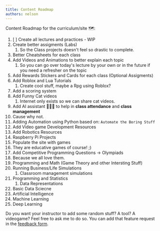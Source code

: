 ```yaml
---
title: Content Roadmap
authors: nelson
---
```



Content Roadmap for the curriculum/site 🗺:

1. [ ] Create all lectures and practices - WIP
2. Create better assigments (Labs)
   1. So the Class projects doesn't feel so drastic to complete.
3. Better Cheatsheets for each class
4. Add Videos and Animations to better explain each topic
   1. So you can go over today's lecture by your own or in the future if you need a refresher on the topic
5. Add Rewards Stickers and Cards for each class (Optional Assigments)
6. Add Roblox and Lua Tutorials
   1. Create cool stuff, maybe a Rpg using Roblox?
7. Add a scoring system
8. Add Funny Cat videos
   1. Internet only exists so we can share cat videos.
9.  Add AI assistant 👩🏻‍💼 to help in **class attendance** and **class management**
   2. Cause why not.
10. Adding Automation using Python based on: `Automate the Boring Stuff`
11. Add Video game Development Resources
12. Add Robotics Resources
   3. Raspberry Pi Projects
13. Populate the site with games
   4.  They are educative games of course! ;)
14. Add Competitive Programming Questions -> Olympiads
   5. Because we all love them.
15. Programming and Math (Game Theory and other Intersting Stuff)
16. Running Business/Life Simulations
    1.  Classroom management simulations
17. Programming and Statistics
    1.  Data Representations
18. Basic Data Sciecne
19. Artificial Intelligence
20. Machine Learning
21. Deep Learning


Do you want your instructor to add some random stuff? A tool? A videogame? Feel free to ask me to do so. You can add that feature request in the [feedback form](https://docs.google.com/forms/d/e/1FAIpQLSd3ybWqqgq5rV2XKiws1TGvp7fZF2Iz4zVSq18Kat4rMPQkHA/viewform).


